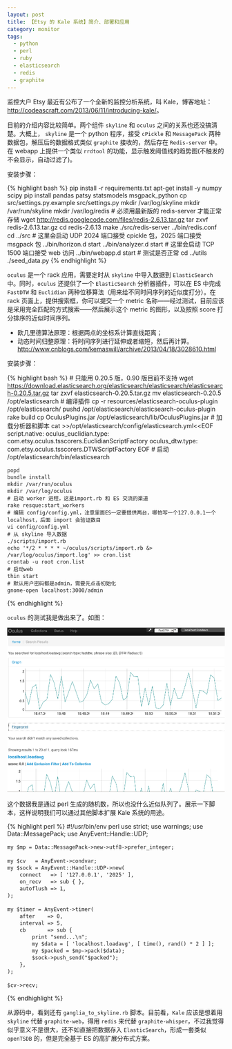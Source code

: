 ```yaml
---
layout: post
title: 【Etsy 的 Kale 系统】简介、部署和应用
category: monitor
tags:
  - python
  - perl
  - ruby
  - elasticsearch
  - redis
  - graphite
---
```


监控大户 Etsy 最近有公布了一个全新的监控分析系统，叫 Kale，博客地址：<http://codeascraft.com/2013/06/11/introducing-kale/>。

目前的介绍内容比较简单。两个组件 `skyline` 和 `oculus` 之间的关系也还没搞清楚。大概上， `skyline` 是一个 python 程序，接受 `cPickle` 和 `MessagePack` 两种数据包，解压后的数据格式类似 `graphite` 接收的，然后存在 `Redis-server` 中。在 webapp 上提供一个类似 `rrdtool` 的功能，显示触发阈值线的趋势图(不触发的不会显示，自动过滤了)。

安装步骤：

{% highlight bash %}
    pip install -r requirements.txt
    apt-get install -y numpy scipy
    pip install pandas patsy statsmodels msgpack_python
    cp src/settings.py.example src/settings.py
    mkdir /var/log/skyline
    mkdir /var/run/skyline
    mkdir /var/log/redis
    # 必须用最新版的 redis-server 才能正常存储
    wget http://redis.googlecode.com/files/redis-2.6.13.tar.gz
    tar zxvf redis-2.6.13.tar.gz
    cd redis-2.6.13
    make
    ./src/redis-server ../bin/redis.conf
    cd ../src
    # 这里会启动 UDP 2024 端口接受 cpickle 包，2025 端口接受 msgpack 包
    ../bin/horizon.d start
    ../bin/analyzer.d start
    # 这里会启动 TCP 1500 端口接受 web 访问
    ../bin/webapp.d start
    # 测试是否正常
    cd ../utils
    ./seed_data.py
{% endhighlight %}

`oculus` 是一个 rack 应用，需要定时从 `skyline` 中导入数据到 `ElasticSearch` 中。同时，`oculus` 还提供了一个 `ElasticSearch` 分析器插件，可以在 ES 中完成 `FastDTW` 和 `Euclidian` 两种位移算法（用来给不同时间序列的近似度打分）。在rack 页面上，提供搜索框，你可以提交一个 metric 名称——经过测试，目前应该是采用完全匹配的方式搜索——然后展示这个 metric 的图形，以及按照 score 打分排序的近似时间序列。

* 欧几里德算法原理：根据两点的坐标系计算直线距离；
* 动态时间归整原理：将时间序列进行延伸或者缩短，然后再计算。
<http://www.cnblogs.com/kemaswill/archive/2013/04/18/3028610.html>

安装步骤：

{% highlight bash %}
    # 只能用 0.20.5 版，0.90 版目前不支持
    wget https://download.elasticsearch.org/elasticsearch/elasticsearch/elasticsearch-0.20.5.tar.gz
    tar zxvf elasticsearch-0.20.5.tar.gz
    mv elasticsearch-0.20.5 /opt/elasticsearch
    # 编译插件
    cp -r resources/elasticsearch-oculus-plugin /opt/elasticsearch/
    pushd /opt/elasticsearch/elasticsearch-oculus-plugin
    rake build
    cp OculusPlugins.jar /opt/elasticsearch/lib/OculusPlugins.jar
    # 加载分析器和脚本
    cat >>/opt/elasticsearch/config/elasticsearch.yml<<EOF
    script.native:
      oculus_euclidian.type: com.etsy.oculus.tsscorers.EuclidianScriptFactory
      oculus_dtw.type: com.etsy.oculus.tsscorers.DTWScriptFactory
    EOF
    # 启动
    /opt/elasticsearch/bin/elasticsearch
    
    popd
    bundle install
    mkdir /var/run/oculus
    mkdir /var/log/oculus
    # 启动 worker 进程，这是import.rb 和 ES 交流的渠道
    rake resque:start_workers
    # 编辑 config/config.yml，注意里面ES一定要提供两台，哪怕写一个127.0.0.1一个localhost，后面 import 会验证数目
    vi config/config.yml
    # 从 skyline 导入数据
    ./scripts/import.rb
    echo '*/2 * * * * ~/oculus/scripts/import.rb &> /var/log/oculus/import.log' >> cron.list
    crontab -u root cron.list
    # 启动web
    thin start
    # 默认用户密码都是admin，需要先点击初始化
    gnome-open localhost:3000/admin
{% endhighlight %}

`oculus` 的测试我是做出来了。如图：

![oculus](/images/uploads/oculus.png)

这个数据我是通过 perl 生成的随机数，所以也没什么近似队列了。展示一下脚本，这样说明我们可以通过其他脚本扩展 Kale 系统的用途。

{% highlight perl %}
    #!/usr/bin/env perl
    use strict;
    use warnings;
    use Data::MessagePack;
    use AnyEvent::Handle::UDP;
    
    my $mp = Data::MessagePack->new->utf8->prefer_integer;
    
    my $cv   = AnyEvent->condvar;
    my $sock = AnyEvent::Handle::UDP->new(
        connect   => [ '127.0.0.1', '2025' ],
        on_recv   => sub { },
        autoflush => 1,
    );
    
    my $timer = AnyEvent->timer(
        after    => 0,
        interval => 5,
        cb       => sub {
            print "send...\n";
            my $data = [ 'localhost.loadavg', [ time(), rand() * 2 ] ];
            my $packed = $mp->pack($data);
            $sock->push_send("$packed");
        },
    );
    
    $cv->recv;
{% endhighlight %}

从源码中，看到还有 `ganglia_to_skyline.rb` 脚本。目前看，`Kale` 应该是想着用 `skyline` 代替 `graphite-web`，得用 `redis` 来代替 `graphite-whisper`，不过我觉得似乎意义不是很大，还不如直接把数据存入 `ElasticSearch`，形成一套类似 `openTSDB` 的，但是完全基于 ES 的高扩展分布式方案。
